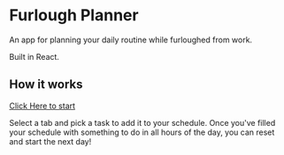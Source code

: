 # Furlough Planner

An app for planning your daily routine while furloughed from work.

Built in React.

## How it works

[Click Here to start](https://hallgm.github.io/Furlough-Planner/)

Select a tab and pick a task to add it to your schedule. Once you've filled your schedule with something to do in all hours of the day, you can reset and start the next day!
